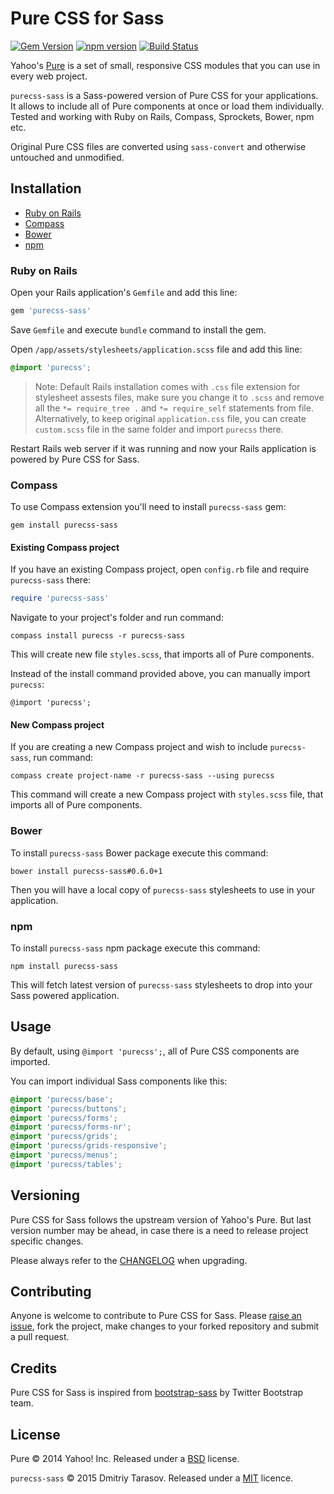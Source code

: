 # Pure CSS for Sass

[![Gem Version](https://badge.fury.io/rb/purecss-sass.svg)](http://badge.fury.io/rb/purecss-sass)
[![npm version](https://badge.fury.io/js/purecss-sass.svg)](http://badge.fury.io/js/purecss-sass)
[![Build Status](https://travis-ci.org/rubysamurai/purecss-sass.svg?branch=v0.6.0)](https://travis-ci.org/rubysamurai/purecss-sass)

Yahoo's [Pure](http://purecss.io/) is a set of small, responsive CSS modules that you can use in every web project.

`purecss-sass` is a Sass-powered version of Pure CSS for your applications. It allows to include all of Pure components at once or load them individually. Tested and working with Ruby on Rails, Compass, Sprockets, Bower, npm etc.

Original Pure CSS files are converted using `sass-convert` and otherwise untouched and unmodified.

## Installation

* [Ruby on Rails](#ruby-on-rails)
* [Compass](#compass)
* [Bower](#bower)
* [npm](#npm)

### Ruby on Rails

Open your Rails application's `Gemfile` and add this line:

```ruby
gem 'purecss-sass'
```

Save `Gemfile` and execute `bundle` command to install the gem.

Open `/app/assets/stylesheets/application.scss` file and add this line:

```scss
@import 'purecss';
```

> Note: Default Rails installation comes with `.css` file extension for stylesheet assests files, make sure you change it to `.scss` and remove all the `*= require_tree .` and `*= require_self` statements from file. Alternatively, to keep original `application.css` file, you can create `custom.scss` file in the same folder and import `purecss` there.

Restart Rails web server if it was running and now your Rails application is powered by Pure CSS for Sass.

### Compass

To use Compass extension you'll need to install `purecss-sass` gem:

```
gem install purecss-sass
```

#### Existing Compass project

If you have an existing Compass project, open `config.rb` file and require `purecss-sass` there:

```ruby
require 'purecss-sass'
```

Navigate to your project's folder and run command:

```
compass install purecss -r purecss-sass
```

This will create new file `styles.scss`, that imports all of Pure components.

Instead of the install command provided above, you can manually import `purecss`:

```
@import 'purecss';
```

#### New Compass project

If you are creating a new Compass project and wish to include `purecss-sass`, run command:

```
compass create project-name -r purecss-sass --using purecss
```

This command will create a new Compass project with `styles.scss` file, that imports all of Pure components.

### Bower

To install `purecss-sass` Bower package execute this command:
```
bower install purecss-sass#0.6.0+1
```

Then you will have a local copy of `purecss-sass` stylesheets to use in your application.

### npm

To install `purecss-sass` npm package execute this command:
```
npm install purecss-sass
```

This will fetch latest version of `purecss-sass` stylesheets to drop into your Sass powered application.

## Usage

By default, using `@import 'purecss';`, all of Pure CSS components are imported.

You can import individual Sass components like this:

```scss
@import 'purecss/base';
@import 'purecss/buttons';
@import 'purecss/forms';
@import 'purecss/forms-nr';
@import 'purecss/grids';
@import 'purecss/grids-responsive';
@import 'purecss/menus';
@import 'purecss/tables';
```

## Versioning

Pure CSS for Sass follows the upstream version of Yahoo's Pure. But last version number may be ahead, in case there is a need to release project specific changes.

Please always refer to the [CHANGELOG](https://github.com/rubysamurai/purecss-sass/blob/master/CHANGELOG.md) when upgrading.

## Contributing

Anyone is welcome to contribute to Pure CSS for Sass. Please [raise an issue](https://github.com/rubysamurai/purecss-sass/issues), fork the project, make changes to your forked repository and submit a pull request.

## Credits

Pure CSS for Sass is inspired from [bootstrap-sass](https://github.com/twbs/bootstrap-sass) by Twitter Bootstrap team.

## License

Pure © 2014 Yahoo! Inc. Released under a [BSD](https://github.com/yahoo/pure/blob/master/LICENSE.md) license.

`purecss-sass` © 2015 Dmitriy Tarasov. Released under a [MIT](https://github.com/rubysamurai/purecss-sass/blob/master/LICENSE.txt) licence.
